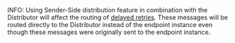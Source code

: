 INFO: Using Sender-Side distribution feature in combination with the Distributor will affect the routing of [delayed retries](/nservicebus/recoverability/configure-delayed-retries.md). These messages will be routed directly to the Distributor instead of the endpoint instance even though these messages were originally sent to the endpoint instance.
